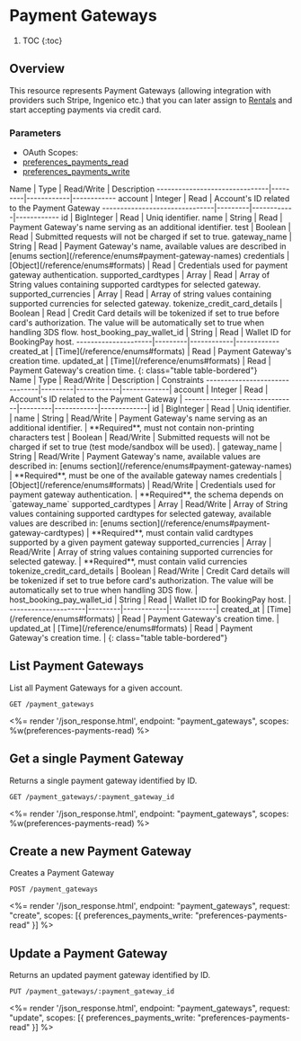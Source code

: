 # Payment Gateways

1. TOC
{:toc}

## Overview

This resource represents Payment Gateways (allowing integration with providers such Stripe, Ingenico etc.) that you can later assign to [Rentals](/reference/endpoints/rentals/) and start accepting payments via credit card.

### Parameters
<ul class="nav nav-pills" role="tablist">
  <li class="disabled"><a>OAuth Scopes:</a></li>
  <li class="active"><a href="#preferences_payments_read" role="tab" data-toggle="pill">preferences_payments_read</a></li>
  <li><a href="#preferences_payments_write" role="tab" data-toggle="pill">preferences_payments_write</a></li>
</ul>
<div class="tab-content" markdown="1">
  <div class="tab-pane active" id="preferences_payments_read" markdown="1">
Name                           | Type    | Read/Write | Description
-------------------------------|---------|------------|------------
account                        | Integer | Read       | Account's ID related to the Payment Gateway
-------------------------------|---------|------------|------------
id                             | BigInteger | Read    | Uniq identifier.
name                           | String  | Read       | Payment Gateway's name serving as an additional identifier.
test                           | Boolean | Read       | Submitted requests will not be charged if set to true.
gateway_name                   | String  | Read       | Payment Gateway's name, available values are described in [enums section](/reference/enums#payment-gateway-names)
credentials                    | [Object](/reference/enums#formats) | Read       | Credentials used for payment gateway authentication.
supported_cardtypes            | Array   | Read       | Array of String values containing supported cardtypes for selected gateway.
supported_currencies           | Array   | Read       | Array of string values containing supported currencies for selected gateway.
tokenize_credit_card_details   | Boolean | Read       | Credit Card details will be tokenized if set to true before card's authorization. The value will be automatically set to true when handling 3DS flow.
host_booking_pay_wallet_id     | String  | Read       | Wallet ID for BookingPay host.
---------------------|---------|------------|------------
created_at           | [Time](/reference/enums#formats) | Read       | Payment Gateway's creation time.
updated_at           | [Time](/reference/enums#formats) | Read       | Payment Gateway's creation time.
{: class="table table-bordered"}
  </div>
  <div class="tab-pane" id="preferences_payments_write" markdown="1">
Name                           | Type    | Read/Write | Description | Constraints
-------------------------------|---------|------------|-------------|
account                        | Integer | Read       | Account's ID related to the Payment Gateway |
-------------------------------|---------|------------|-------------|
id                             | BigInteger | Read    | Uniq identifier. |
name                           | String  | Read/Write       | Payment Gateway's name serving as an additional identifier. | **Required**, must not contain non-printing characters
test                           | Boolean | Read/Write       | Submitted requests will not be charged if set to true (test mode/sandbox will be used). |
gateway_name                   | String  | Read/Write       | Payment Gateway's name, available values are described in: [enums section](/reference/enums#payment-gateway-names) | **Required**, must be one of the available gateway names
credentials                    | [Object](/reference/enums#formats) | Read/Write | Credentials used for payment gateway authentication. | **Required**, the schema depends on `gateway_name`
supported_cardtypes            | Array   | Read/Write       | Array of String values containing supported cardtypes for selected gateway, available values are described in: [enums section](/reference/enums#payment-gateway-cardtypes) | **Required**, must contain valid cardtypes supported by a given payment gateway
supported_currencies           | Array   | Read/Write       | Array of string values containing supported currencies for selected gateway. | **Required**, must contain valid currencies
tokenize_credit_card_details   | Boolean | Read/Write       | Credit Card details will be tokenized if set to true before card's authorization. The value will be automatically set to true when handling 3DS flow. |
host_booking_pay_wallet_id     | String  | Read             | Wallet ID for BookingPay host. |
---------------------|---------|------------|-------------|
created_at           | [Time](/reference/enums#formats) | Read       | Payment Gateway's creation time. |
updated_at           | [Time](/reference/enums#formats) | Read       | Payment Gateway's creation time. |
{: class="table table-bordered"}
  </div>
</div>


## List Payment Gateways

List all Payment Gateways for a given account.

~~~
GET /payment_gateways
~~~

<%= render '/json_response.html', endpoint: "payment_gateways", scopes: %w(preferences-payments-read) %>

## Get a single Payment Gateway

Returns a single payment gateway identified by ID.

~~~
GET /payment_gateways/:payment_gateway_id
~~~

<%= render '/json_response.html', endpoint: "payment_gateways", scopes: %w(preferences-payments-read) %>


## Create a new Payment Gateway

Creates a Payment Gateway

~~~
POST /payment_gateways
~~~

<%= render '/json_response.html', endpoint: "payment_gateways", request: "create",
scopes: [{ preferences_payments_write: "preferences-payments-read" }] %>

## Update a  Payment Gateway

Returns an updated payment gateway identified by ID.

~~~
PUT /payment_gateways/:payment_gateway_id
~~~

<%= render '/json_response.html', endpoint: "payment_gateways", request: "update",
scopes: [{ preferences_payments_write: "preferences-payments-read" }] %>
